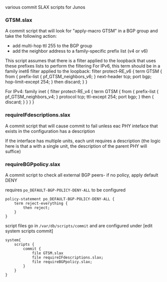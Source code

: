 various commit SLAX scripts for Junos

### GTSM.slax

A commit script that will look for "apply-macro GTSM" in a BGP group and take the following action:
 * add multi-hop ttl 255 to the BGP group
 * add the neighbor address to a family-specific prefix list (v4 or v6)

This script assumes that there is a filter applied to the loopback that uses these prefixes lists to perform the filtering
For IPv6, this term should be in a family inet6 filter applied to the loopback:
filter protect-RE_v6 {
    term GTSM {
        from {
            prefix-list {
                pf_GTSM_neighbors_v6;
            }
            next-header tcp;
            port bgp;
            hop-limit-except 254;
        }
        then discard;
    }
}

For IPv4:
family inet {
    filter protect-RE_v4 {
        term GTSM {
            from {
                prefix-list {
                    pf_GTSM_neighbors_v4;
                }
                protocol tcp;
                ttl-except 254;
                port bgp;
            }
            then {
                discard;
            }
        }
    }
}

### requireIFdescriptions.slax

A commit script that will cause commit to fail unless eac PHY inteface that exists in the configuration has a description

If the interface has multiple units, each unit requires a description (the logic here is that a with a single unit, the description of the parent PHY will suffice)


### requireBGPpolicy.slax

A commit script to check all external BGP peers- if no policy, apply default DENY

requires `po_DEFAULT-BGP-POLICY-DENY-ALL` to be configured
```
policy-statement po_DEFAULT-BGP-POLICY-DENY-ALL {
    term reject-everything {
        then reject;
    }
}
```


script files go in `/var/db/scripts/commit` and are configured under [edit system scripts commit]
```
system{
    scripts {
        commit {
            file GTSM.slax
            file requireIFdescriptions.slax;
            file requireBGPpolicy.slax;
		}
	}
}
```
